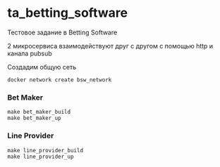 # ta_betting_software

Тестовое задание в Betting Software

2 микросервиса взаимодействуют друг с другом с помощью http и канала pubsub

Создадим общую сеть

```
docker network create bsw_network
```

### Bet Maker
```
make bet_maker_build
make bet_maker_up
```

### Line Provider
```
make line_provider_build
make line_provider_up
```
